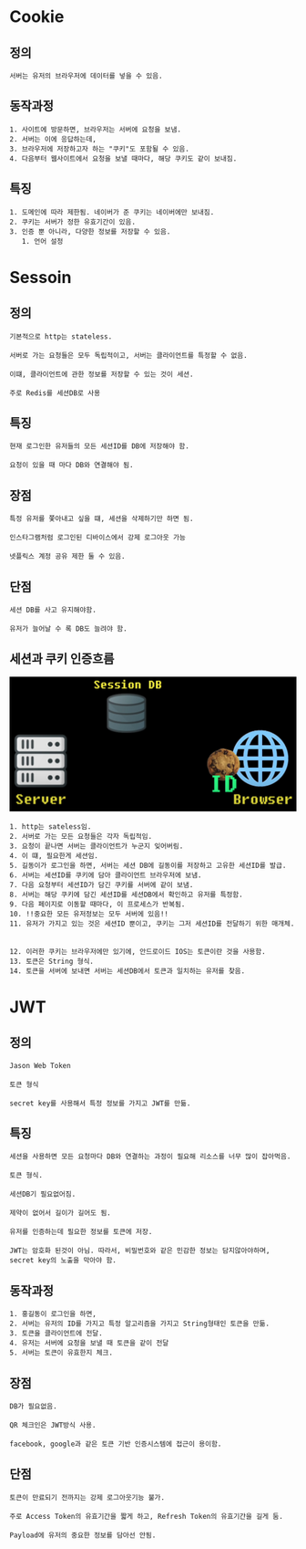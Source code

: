 # Cookie

## 정의

    서버는 유저의 브라우저에 데이터를 넣을 수 있음. 

## 동작과정

    1. 사이트에 방문하면, 브라우저는 서버에 요청을 보냄.
    2. 서버는 이에 응답하는데, 
    3. 브라우저에 저장하고자 하는 "쿠키"도 포함될 수 있음. 
    4. 다음부터 웹사이트에서 요청을 보낼 때마다, 해당 쿠키도 같이 보내짐. 

## 특징 

    1. 도메인에 따라 제한됨. 네이버가 준 쿠키는 네이버에만 보내짐.
    2. 쿠키는 서버가 정한 유효기간이 있음. 
    3. 인증 뿐 아니라, 다양한 정보를 저장할 수 있음. 
       1. 언어 설정

# Sessoin

## 정의

    기본적으로 http는 stateless.

    서버로 가는 요청들은 모두 독립적이고, 서버는 클라이언트를 특정할 수 없음. 

    이떄, 클라이언트에 관한 정보를 저장할 수 있는 것이 세션.

    주로 Redis를 세션DB로 사용

## 특징

    현재 로그인한 유저들의 모든 세션ID를 DB에 저장해야 함.

    요청이 있을 때 마다 DB와 연결해야 됨. 


## 장점 

    특정 유저를 쫓아내고 싶을 떄, 세션을 삭제하기만 하면 됨. 

    인스타그램처럼 로그인된 디바이스에서 강제 로그아웃 가능

    넷플릭스 계정 공유 제한 둘 수 있음.  

## 단점 

    세션 DB를 사고 유지해야함. 

    유저가 늘어날 수 록 DB도 늘려야 함.


## 세션과 쿠키 인증흐름

![sessioncookie](../images/Cs/cookiesession.png)

    1. http는 sateless임.
    2. 서버로 가는 모든 요청들은 각자 독립적임.
    3. 요청이 끝나면 서버는 클라이언트가 누군지 잊어버림.
    4. 이 떄, 필요한게 세션임. 
    5. 길동이가 로그인을 하면, 서버는 세션 DB에 길동이를 저장하고 고유한 세션ID를 발급.
    6. 서버는 세션ID를 쿠키에 담아 클라이언트 브라우저에 보냄. 
    7. 다음 요청부터 세션ID가 담긴 쿠키를 서버에 같이 보냄. 
    8. 서버는 해당 쿠키에 담긴 세션ID를 세션DB에서 확인하고 유저를 특정함. 
    9. 다음 페이지로 이동할 때마다, 이 프로세스가 반복됨.
    10. !!중요한 모든 유저정보는 모두 서버에 있음!! 
    11. 유저가 가지고 있는 것은 세션ID 뿐이고, 쿠키는 그저 세션ID를 전달하기 위한 매개체.
   

    12. 이러한 쿠키는 브라우저에만 있기에, 안드로이드 IOS는 토큰이란 것을 사용함. 
    13. 토큰은 String 형식.
    14. 토큰을 서버에 보내면 서버는 세션DB에서 토큰과 일치하는 유저를 찾음. 


# JWT

## 정의 

    Jason Web Token

    토큰 형식

    secret key를 사용해서 특정 정보를 가지고 JWT를 만듦.

## 특징 

    세션을 사용하면 모든 요청마다 DB와 연결하는 과정이 필요해 리소스를 너무 많이 잡아먹음. 

    토큰 형식. 

    세션DB기 필요없어짐. 

    제약이 없어서 길이가 길어도 됨. 

    유저를 인증하는데 필요한 정보를 토큰에 저장.

    JWT는 암호화 된것이 아님. 따라서, 비밀번호와 같은 민감한 정보는 담지않아야하며, secret key의 노출을 막아야 함. 

## 동작과정

    1. 홍길동이 로그인을 하면, 
    2. 서버는 유저의 ID를 가지고 특정 알고리즘을 가지고 String형태인 토큰을 만듦. 
    3. 토큰을 클라이언트에 전달.  
    4. 유저는 서버에 요청을 보낼 때 토큰을 같이 전달
    5. 서버는 토큰이 유효한지 체크.

## 장점 

    DB가 필요없음. 

    QR 체크인은 JWT방식 사용.

    facebook, google과 같은 토큰 기반 인증시스템에 접근이 용이함. 

## 단점 

    토큰이 만료되기 전까지는 강제 로그아웃기능 불가. 

    주로 Access Token의 유효기간을 짧게 하고, Refresh Token의 유효기간을 길게 둠. 

    Payload에 유저의 중요한 정보를 담아선 안됨. 